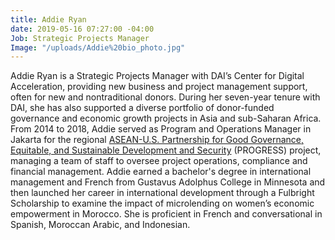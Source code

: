 ```yaml
---
title: Addie Ryan
date: 2019-05-16 07:27:00 -04:00
Job: Strategic Projects Manager
Image: "/uploads/Addie%20bio_photo.jpg"
---
```


Addie Ryan is a Strategic Projects Manager with DAI’s Center for Digital Acceleration, providing new business and project management support, often for new and nontraditional donors. During her seven-year tenure with DAI, she has also supported a diverse portfolio of donor-funded governance and economic growth projects in Asia and sub-Saharan Africa. From 2014 to 2018, Addie served as Program and Operations Manager in Jakarta for the regional [ASEAN-U.S. Partnership for Good Governance, Equitable, and Sustainable Development and Security](https://www.dai.com/our-work/projects/southeast-asia-asean-us-partnership-good-governance-equitable-and-sustainable) (PROGRESS) project, managing a team of staff to oversee project operations, compliance and financial management. Addie earned a bachelor's degree in international management and French from Gustavus Adolphus College in Minnesota and then launched her career in international development through a Fulbright Scholarship to examine the impact of microlending on women’s economic empowerment in Morocco. She is proficient in French and conversational in Spanish, Moroccan Arabic, and Indonesian.